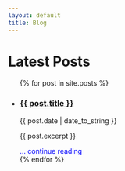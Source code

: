 ```yaml
---
layout: default
title: Blog
---
```

# Latest Posts

<ul>
  {% for post in site.posts %}
    <li>
      <h3><a href="{{ post.url }}">{{ post.title }}</a></h3>
      <p>{{ post.date | date_to_string }}</p>
      <p>{{ post.excerpt }}</p>
      <a href="{{ post.url }}" style="color: blue; color: blue; text-decoration: none;"> ... continue reading</a>
    </li>
  {% endfor %}
</ul>